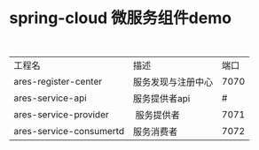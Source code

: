 spring-cloud 微服务组件demo
===
<table>
<tbody><tr>
<td>工程名</td>  <td>描述</td>  <td>端口</td>
</tr>
<tr>
<td>ares-register-center</td>  <td>服务发现与注册中心</td>  <td>7070</td>
</tr>
<tr>
<td>ares-service-api</td>  <td>服务提供者api</td>  <td>#</td>
</tr>
 <tr>
   <td>ares-service-provider</td>  <td> 服务提供者</td> <td>7071</td>
</tr>
<tr>
  <td>ares-service-consumertd</td> <td>服务消费者</td> <td>7072</td>
</tr>
</tbody></table>

